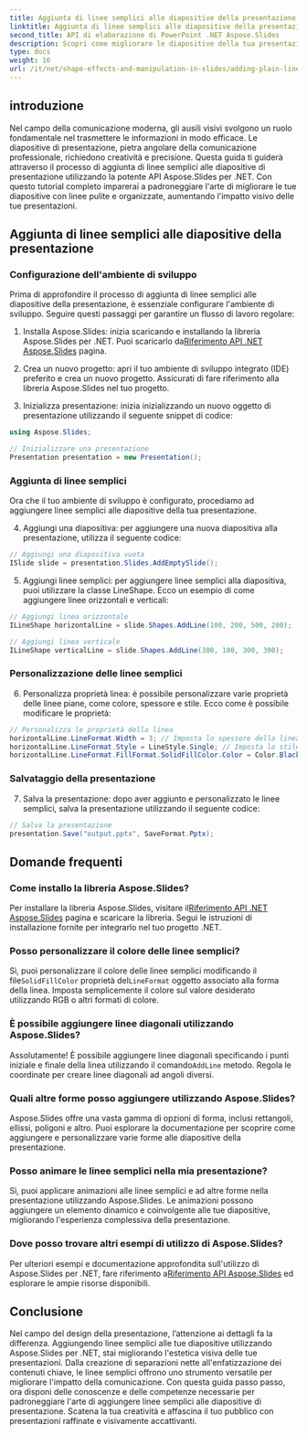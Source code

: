 ```yaml
---
title: Aggiunta di linee semplici alle diapositive della presentazione utilizzando Aspose.Slides
linktitle: Aggiunta di linee semplici alle diapositive della presentazione utilizzando Aspose.Slides
second_title: API di elaborazione di PowerPoint .NET Aspose.Slides
description: Scopri come migliorare le diapositive della tua presentazione aggiungendo linee semplici utilizzando Aspose.Slides per .NET. Segui questa guida completa con istruzioni dettagliate ed esempi di codice sorgente.
type: docs
weight: 16
url: /it/net/shape-effects-and-manipulation-in-slides/adding-plain-lines/
---
```


## introduzione

Nel campo della comunicazione moderna, gli ausili visivi svolgono un ruolo fondamentale nel trasmettere le informazioni in modo efficace. Le diapositive di presentazione, pietra angolare della comunicazione professionale, richiedono creatività e precisione. Questa guida ti guiderà attraverso il processo di aggiunta di linee semplici alle diapositive di presentazione utilizzando la potente API Aspose.Slides per .NET. Con questo tutorial completo imparerai a padroneggiare l'arte di migliorare le tue diapositive con linee pulite e organizzate, aumentando l'impatto visivo delle tue presentazioni.

## Aggiunta di linee semplici alle diapositive della presentazione

### Configurazione dell'ambiente di sviluppo

Prima di approfondire il processo di aggiunta di linee semplici alle diapositive della presentazione, è essenziale configurare l'ambiente di sviluppo. Seguire questi passaggi per garantire un flusso di lavoro regolare:

1.  Installa Aspose.Slides: inizia scaricando e installando la libreria Aspose.Slides per .NET. Puoi scaricarlo da[Riferimento API .NET Aspose.Slides](https://reference.aspose.com/slides/net/) pagina.

2. Crea un nuovo progetto: apri il tuo ambiente di sviluppo integrato (IDE) preferito e crea un nuovo progetto. Assicurati di fare riferimento alla libreria Aspose.Slides nel tuo progetto.

3. Inizializza presentazione: inizia inizializzando un nuovo oggetto di presentazione utilizzando il seguente snippet di codice:

```csharp
using Aspose.Slides;

// Inizializzare una presentazione
Presentation presentation = new Presentation();
```

### Aggiunta di linee semplici

Ora che il tuo ambiente di sviluppo è configurato, procediamo ad aggiungere linee semplici alle diapositive della tua presentazione.

4. Aggiungi una diapositiva: per aggiungere una nuova diapositiva alla presentazione, utilizza il seguente codice:

```csharp
// Aggiungi una diapositiva vuota
ISlide slide = presentation.Slides.AddEmptySlide();
```

5. Aggiungi linee semplici: per aggiungere linee semplici alla diapositiva, puoi utilizzare la classe LineShape. Ecco un esempio di come aggiungere linee orizzontali e verticali:

```csharp
// Aggiungi linea orizzontale
ILineShape horizontalLine = slide.Shapes.AddLine(100, 200, 500, 200);

// Aggiungi linea verticale
ILineShape verticalLine = slide.Shapes.AddLine(300, 100, 300, 300);
```

### Personalizzazione delle linee semplici

6. Personalizza proprietà linea: è possibile personalizzare varie proprietà delle linee piane, come colore, spessore e stile. Ecco come è possibile modificare le proprietà:

```csharp
// Personalizza le proprietà della linea
horizontalLine.LineFormat.Width = 3; // Imposta lo spessore della linea
horizontalLine.LineFormat.Style = LineStyle.Single; // Imposta lo stile della linea
horizontalLine.LineFormat.FillFormat.SolidFillColor.Color = Color.Black; // Imposta il colore della linea
```

### Salvataggio della presentazione

7. Salva la presentazione: dopo aver aggiunto e personalizzato le linee semplici, salva la presentazione utilizzando il seguente codice:

```csharp
// Salva la presentazione
presentation.Save("output.pptx", SaveFormat.Pptx);
```

## Domande frequenti

### Come installo la libreria Aspose.Slides?
 Per installare la libreria Aspose.Slides, visitare il[Riferimento API .NET Aspose.Slides](https://reference.aspose.com/slides/net/) pagina e scaricare la libreria. Segui le istruzioni di installazione fornite per integrarlo nel tuo progetto .NET.

### Posso personalizzare il colore delle linee semplici?
 Sì, puoi personalizzare il colore delle linee semplici modificando il file`SolidFillColor` proprietà del`LineFormat` oggetto associato alla forma della linea. Imposta semplicemente il colore sul valore desiderato utilizzando RGB o altri formati di colore.

### È possibile aggiungere linee diagonali utilizzando Aspose.Slides?
 Assolutamente! È possibile aggiungere linee diagonali specificando i punti iniziale e finale della linea utilizzando il comando`AddLine` metodo. Regola le coordinate per creare linee diagonali ad angoli diversi.

### Quali altre forme posso aggiungere utilizzando Aspose.Slides?
Aspose.Slides offre una vasta gamma di opzioni di forma, inclusi rettangoli, ellissi, poligoni e altro. Puoi esplorare la documentazione per scoprire come aggiungere e personalizzare varie forme alle diapositive della presentazione.

### Posso animare le linee semplici nella mia presentazione?
Sì, puoi applicare animazioni alle linee semplici e ad altre forme nella presentazione utilizzando Aspose.Slides. Le animazioni possono aggiungere un elemento dinamico e coinvolgente alle tue diapositive, migliorando l'esperienza complessiva della presentazione.

### Dove posso trovare altri esempi di utilizzo di Aspose.Slides?
 Per ulteriori esempi e documentazione approfondita sull'utilizzo di Aspose.Slides per .NET, fare riferimento a[Riferimento API Aspose.Slides](https://reference.aspose.com/slides/net/) ed esplorare le ampie risorse disponibili.

## Conclusione

Nel campo del design della presentazione, l’attenzione ai dettagli fa la differenza. Aggiungendo linee semplici alle tue diapositive utilizzando Aspose.Slides per .NET, stai migliorando l'estetica visiva delle tue presentazioni. Dalla creazione di separazioni nette all'enfatizzazione dei contenuti chiave, le linee semplici offrono uno strumento versatile per migliorare l'impatto della comunicazione. Con questa guida passo passo, ora disponi delle conoscenze e delle competenze necessarie per padroneggiare l'arte di aggiungere linee semplici alle diapositive di presentazione. Scatena la tua creatività e affascina il tuo pubblico con presentazioni raffinate e visivamente accattivanti.